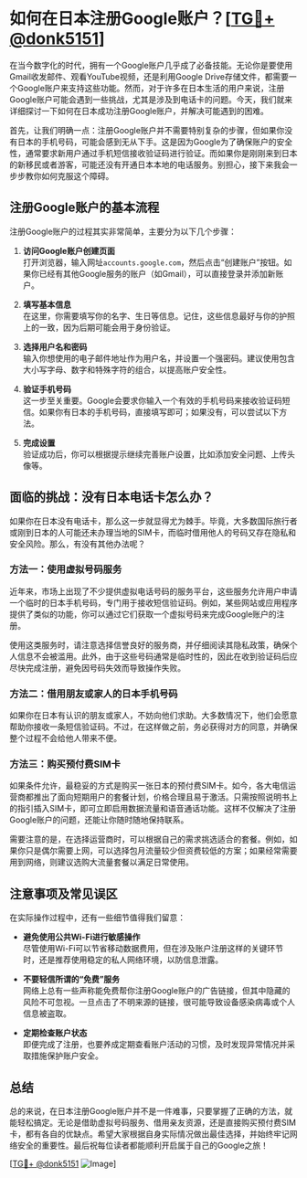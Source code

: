 # 如何在日本注册Google账户？[[TG💪+ @donk5151](https://t.me/s/donk5151)]

在当今数字化的时代，拥有一个Google账户几乎成了必备技能。无论你是要使用Gmail收发邮件、观看YouTube视频，还是利用Google Drive存储文件，都需要一个Google账户来支持这些功能。然而，对于许多在日本生活的用户来说，注册Google账户可能会遇到一些挑战，尤其是涉及到电话卡的问题。今天，我们就来详细探讨一下如何在日本成功注册Google账户，并解决可能遇到的困难。

首先，让我们明确一点：注册Google账户并不需要特别复杂的步骤，但如果你没有日本的手机号码，可能会感到无从下手。这是因为Google为了确保账户的安全性，通常要求新用户通过手机短信接收验证码进行验证。而如果你是刚刚来到日本的新移民或者游客，可能还没有开通日本本地的电话服务。别担心，接下来我会一步步教你如何克服这个障碍。

## 注册Google账户的基本流程

注册Google账户的过程其实非常简单，主要分为以下几个步骤：

1. **访问Google账户创建页面**  
   打开浏览器，输入网址`accounts.google.com`，然后点击“创建账户”按钮。如果你已经有其他Google服务的账户（如Gmail），可以直接登录并添加新账户。

2. **填写基本信息**  
   在这里，你需要填写你的名字、生日等信息。记住，这些信息最好与你的护照上的一致，因为后期可能会用于身份验证。

3. **选择用户名和密码**  
   输入你想使用的电子邮件地址作为用户名，并设置一个强密码。建议使用包含大小写字母、数字和特殊字符的组合，以提高账户安全性。

4. **验证手机号码**  
   这一步至关重要。Google会要求你输入一个有效的手机号码来接收验证码短信。如果你有日本的手机号码，直接填写即可；如果没有，可以尝试以下方法。

5. **完成设置**  
   验证成功后，你可以根据提示继续完善账户设置，比如添加安全问题、上传头像等。

## 面临的挑战：没有日本电话卡怎么办？

如果你在日本没有电话卡，那么这一步就显得尤为棘手。毕竟，大多数国际旅行者或刚到日本的人可能还未办理当地的SIM卡，而临时借用他人的号码又存在隐私和安全风险。那么，有没有其他办法呢？

### 方法一：使用虚拟号码服务

近年来，市场上出现了不少提供虚拟电话号码的服务平台，这些服务允许用户申请一个临时的日本手机号码，专门用于接收短信验证码。例如，某些网站或应用程序提供了类似的功能，你可以通过它们获取一个虚拟号码来完成Google账户的注册。

使用这类服务时，请注意选择信誉良好的服务商，并仔细阅读其隐私政策，确保个人信息不会被滥用。此外，由于这些号码通常是临时性的，因此在收到验证码后应尽快完成注册，避免因号码失效而导致操作失败。

### 方法二：借用朋友或家人的日本手机号码

如果你在日本有认识的朋友或家人，不妨向他们求助。大多数情况下，他们会愿意帮助你接收一条短信验证码。不过，在这样做之前，务必获得对方的同意，并确保整个过程不会给他人带来不便。

### 方法三：购买预付费SIM卡

如果条件允许，最稳妥的方式是购买一张日本的预付费SIM卡。如今，各大电信运营商都推出了面向短期用户的套餐计划，价格合理且易于激活。只需按照说明书上的指引插入SIM卡，即可立即启用数据流量和语音通话功能。这样不仅解决了注册Google账户的问题，还能让你随时随地保持联系。

需要注意的是，在选择运营商时，可以根据自己的需求挑选适合的套餐。例如，如果你只是偶尔需要上网，可以选择包月流量较少但资费较低的方案；如果经常需要用到网络，则建议选购大流量套餐以满足日常使用。

## 注意事项及常见误区

在实际操作过程中，还有一些细节值得我们留意：

- **避免使用公共Wi-Fi进行敏感操作**  
  尽管使用Wi-Fi可以节省移动数据费用，但在涉及账户注册这样的关键环节时，还是推荐使用稳定的私人网络环境，以防信息泄露。

- **不要轻信所谓的“免费”服务**  
  网络上总有一些声称能免费帮你注册Google账户的广告链接，但其中隐藏的风险不可忽视。一旦点击了不明来源的链接，很可能导致设备感染病毒或个人信息被盗取。

- **定期检查账户状态**  
  即便完成了注册，也要养成定期查看账户活动的习惯，及时发现异常情况并采取措施保护账户安全。

## 总结

总的来说，在日本注册Google账户并不是一件难事，只要掌握了正确的方法，就能轻松搞定。无论是借助虚拟号码服务、借用亲友资源，还是直接购买预付费SIM卡，都有各自的优缺点。希望大家根据自身实际情况做出最佳选择，并始终牢记网络安全的重要性。最后祝每位读者都能顺利开启属于自己的Google之旅！

[[TG💪+ @donk5151](https://t.me/s/donk5151) ![Image](https://i.postimg.cc/rwNCRYN7/Snipaste-2025-04-30-17-27-05.png)]